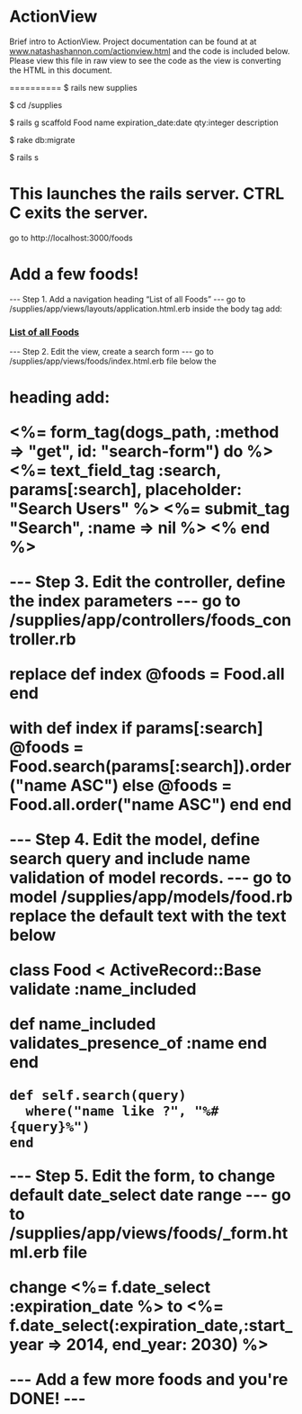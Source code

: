 ActionView
==========

Brief intro to ActionView. Project documentation can be found at at www.natashashannon.com/actionview.html and the code is included below. Please view this file in raw view to see the code as the view is converting the HTML in this document.

==========
$ rails new supplies

$ cd /supplies

$ rails g scaffold Food name expiration_date:date qty:integer description

$ rake db:migrate

$ rails s  
# This launches the rails server. CTRL C exits the server.

go to http://localhost:3000/foods
# Add a few foods! 

--- Step 1. Add a navigation heading “List of all Foods” ---
go to /supplies/app/views/layouts/application.html.erb
 inside the body tag add:

<h3><strong><a href="/foods">List of all Foods</a></strong></h3>

--- Step 2. Edit the view, create a search form ---
go to /supplies/app/views/foods/index.html.erb file
below the <h1> heading add:

<%= form_tag(dogs_path, :method => "get", id: "search-form") do %>
  <%= text_field_tag :search, params[:search], placeholder: "Search Users" %>
  <%= submit_tag "Search", :name => nil %>
<% end %>

--- Step 3. Edit the controller, define the index parameters ---
go to /supplies/app/controllers/foods_controller.rb

replace
  def index
    @foods = Food.all
  end

with
  def index
    if params[:search]
      @foods = Food.search(params[:search]).order("name ASC")
      else
      @foods = Food.all.order("name ASC")
    end
  end

--- Step 4. Edit the model, define search query and include name validation of model records.  ---
go to model /supplies/app/models/food.rb
replace the default text with the text below

  class Food < ActiveRecord::Base
  validate :name_included

  def name_included
    validates_presence_of :name
     end
    end
  
    def self.search(query)
      where("name like ?", "%#{query}%") 
    end

---  Step 5. Edit the form, to change default date_select date range ---
go to /supplies/app/views/foods/_form.html.erb file

change
   <%= f.date_select :expiration_date %>
to
    <%= f.date_select(:expiration_date,:start_year => 2014, end_year: 2030) %>

--- Add a few more foods and you're DONE! ---
